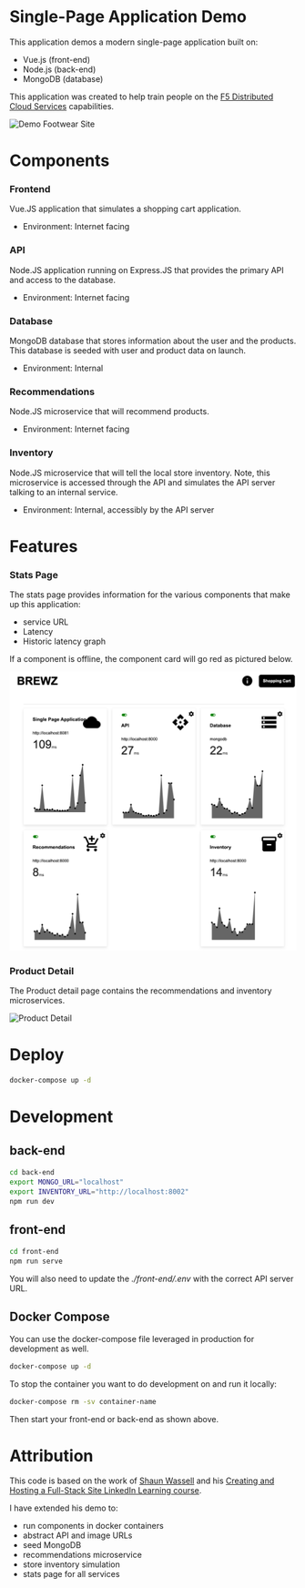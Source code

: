 # Single-Page Application Demo 
This application demos a modern single-page application built on:
- Vue.js (front-end)
- Node.js (back-end)
- MongoDB (database)

This application was created to help train people on the [F5 Distributed Cloud Services](https://www.f5.com/cloud) capabilities. 

![Demo Footwear Site](./assets/demo_brews.png)

# Components
### Frontend
Vue.JS application that simulates a shopping cart application.

- Environment: Internet facing 

### API
Node.JS application running on Express.JS that provides the primary API and access to the database. 

- Environment: Internet facing

### Database
MongoDB database that stores information about the user and the products.  This database is seeded with user and product data on launch. 

- Environment: Internal 

### Recommendations
Node.JS microservice that will recommend products.

- Environment: Internet facing 

### Inventory
Node.JS microservice that will tell the local store inventory.  Note, this microservice is accessed through the API and simulates the API server talking to an internal service. 

- Environment: Internal, accessibly by the API server

# Features
### Stats Page
The stats page provides information for the various components that make up this application:
- service URL
- Latency
- Historic latency graph

If a component is offline, the component card will go red as pictured below.

![Stats Page](./assets/stats.png)

### Product Detail
The Product detail page contains the recommendations and inventory microservices. 

![Product Detail](./assets/features.png)

# Deploy 
```bash
docker-compose up -d
```

# Development 
## back-end
```bash
cd back-end
export MONGO_URL="localhost"
export INVENTORY_URL="http://localhost:8002"
npm run dev
```

## front-end
```bash
cd front-end
npm run serve
```

You will also need to update the *./front-end/.env* with the correct API server URL.

## Docker Compose
You can use the docker-compose file leveraged in production for development as well.
```bash
docker-compose up -d
```

To stop the container you want to do development on and run it locally:
```bash
docker-compose rm -sv container-name
```

Then start your front-end or back-end as shown above. 

# Attribution
This code is based on the work of [Shaun Wassell](https://www.linkedin.com/in/shaun-wassell?trk=lil_course&lipi=urn%3Ali%3Apage%3Ad_learning_content%3BEJRJvvk4SzmhYz%2Bf1ZJBUw%3D%3D&licu=urn%3Ali%3Acontrol%3Ad_learning_content-view_on_linkedin) and his [Creating and Hosting a Full-Stack Site LinkedIn Learning course](https://www.linkedin.com/learning/vue-js-creating-and-hosting-a-full-stack-site/).

I have extended his demo to:
- run components in docker containers
- abstract API and image URLs 
- seed MongoDB 
- recommendations microservice
- store inventory simulation  
- stats page for all services